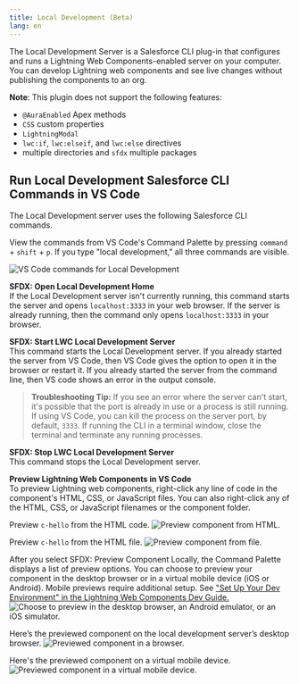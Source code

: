 ```yaml
---
title: Local Development (Beta)
lang: en
---
```


The Local Development Server is a Salesforce CLI plug-in that configures and runs a Lightning Web Components-enabled server on your computer. You can develop Lightning web components and see live changes without publishing the components to an org.

**Note**: This plugin does not support the following features:
- `@AuraEnabled` Apex methods
- `CSS` custom properties
- `LightningModal`
- `lwc:if`, `lwc:elseif`, and `lwc:else` directives
- multiple directories and `sfdx` multiple packages
 
 

## Run Local Development Salesforce CLI Commands in VS Code

The Local Development server uses the following Salesforce CLI commands.

View the commands from VS Code's Command Palette by pressing `command` + `shift` + `p`. If you type "local development," all three commands are visible.

![VS Code commands for Local Development](./images/vscode_localdev_sfdx_commands.png)

**SFDX: Open Local Development Home**  
If the Local Development server isn't currently running, this command starts the server and opens `localhost:3333` in your web browser. If the server is already running, then the command only opens `localhost:3333` in your browser.

**SFDX: Start LWC Local Development Server**  
This command starts the Local Development server. If you already started the server from VS Code, then VS Code gives the option to open it in the browser or restart it. If you already started the server from the command line, then VS code shows an error in the output console.

> **Troubleshooting Tip:** If you see an error where the server can't start, it's possible that the port is already in use or a process is still running. If using VS Code, you can kill the process on the server port, by default, `3333`. If running the CLI in a terminal window, close the terminal and terminate any running processes.

**SFDX: Stop LWC Local Development Server**  
This command stops the Local Development server.

**Preview Lightning Web Components in VS Code**  
To preview Lightning web components, right-click any line of code in the component's HTML, CSS, or JavaScript files. You can also right-click any of the HTML, CSS, or JavaScript filenames or the component folder.

Preview `c-hello` from the HTML code.
![Preview component from HTML.](./images/vscode_localdev_preview_html.png)

Preview `c-hello` from the HTML file.
![Preview component from file.](./images/vscode_localdev_file_preview.png)

After you select SFDX: Preview Component Locally, the Command Palette displays a list of preview options. You can choose to preview your component in the desktop browser or in a virtual mobile device (iOS or Android). Mobile previews require additional setup. See ["Set Up Your Dev Environment" in the Lightning Web Components Dev Guide.](https://developer.salesforce.com/docs/component-library/documentation/lwc/lwc.install_setup_develop)
![Choose to preview in the desktop browser, an Android emulator, or an iOS simulator.](./images/vscode_localdev_command_palette_preview_options.png)

Here’s the previewed component on the local development server’s desktop browser.
![Previewed component in a browser.](./images/vscode_localdev_preview.png)

Here's the previewed component on a virtual mobile device.
![Previewed component in a virtual mobile device.](./images/vscode_localdev_preview_ios.png)
